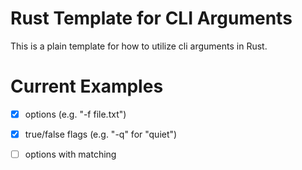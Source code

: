 # Rust Template for CLI Arguments

This is a plain template for how to utilize cli arguments in Rust.

# Current Examples

- [x] options (e.g. "-f file.txt")
- [x] true/false flags (e.g. "-q" for "quiet")
- [ ] options with matching

